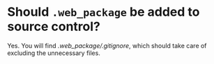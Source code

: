 # Should `.web_package` be added to source control?

Yes. You will find _.web_package/.gitignore_, which should take care of excluding the unnecessary files.
